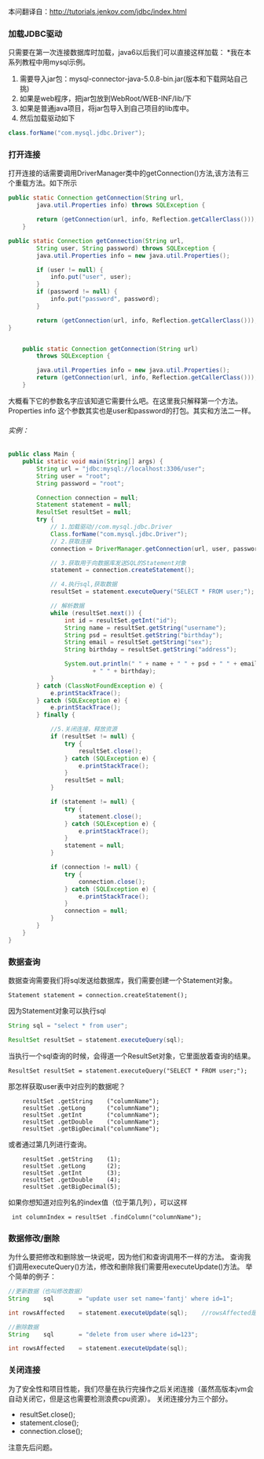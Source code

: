 本问翻译自：http://tutorials.jenkov.com/jdbc/index.html

###   加载JDBC驱动
只需要在第一次连接数据库时加载，java6以后我们可以直接这样加载：
*我在本系列教程中用mysql示例。
1. 需要导入jar包：mysql-connector-java-5.0.8-bin.jar(版本和下载网站自己挑)
2. 如果是web程序，把jar包放到WebRoot/WEB-INF/lib/下
3. 如果是普通java项目，将jar包导入到自己项目的lib库中。
4. 然后加载驱动如下
```java
class.forName("com.mysql.jdbc.Driver");
```

###   打开连接
打开连接的话需要调用DriverManager类中的getConnection()方法,该方法有三个重载方法。如下所示
```java
public static Connection getConnection(String url,
        java.util.Properties info) throws SQLException {

        return (getConnection(url, info, Reflection.getCallerClass()));
    }

public static Connection getConnection(String url,
        String user, String password) throws SQLException {
        java.util.Properties info = new java.util.Properties();

        if (user != null) {
            info.put("user", user);
        }
        if (password != null) {
            info.put("password", password);
        }

        return (getConnection(url, info, Reflection.getCallerClass()));
}


    public static Connection getConnection(String url)
        throws SQLException {

        java.util.Properties info = new java.util.Properties();
        return (getConnection(url, info, Reflection.getCallerClass()));
    }
```
大概看下它的参数名字应该知道它需要什么吧。在这里我只解释第一个方法。Properties info 这个参数其实也是user和password的打包。其实和方法二一样。

######   实例：

```java
public class Main {
    public static void main(String[] args) {
        String url = "jdbc:mysql://localhost:3306/user";
        String user = "root";
        String password = "root";

        Connection connection = null;
        Statement statement = null;
        ResultSet resultSet = null;
        try {
            // 1.加载驱动//com.mysql.jdbc.Driver
            Class.forName("com.mysql.jdbc.Driver");
            // 2.获取连接
            connection = DriverManager.getConnection(url, user, password);

            // 3.获取用于向数据库发送SQL的Statement对象
            statement = connection.createStatement();

            // 4.执行sql,获取数据
            resultSet = statement.executeQuery("SELECT * FROM user;");

            // 解析数据
            while (resultSet.next()) {
                int id = resultSet.getInt("id");
                String name = resultSet.getString("username");
                String psd = resultSet.getString("birthday");
                String email = resultSet.getString("sex");
                String birthday = resultSet.getString("address");

                System.out.println(" " + name + " " + psd + " " + email
                        + " " + birthday);
            }
        } catch (ClassNotFoundException e) {
            e.printStackTrace();
        } catch (SQLException e) {
            e.printStackTrace();
        } finally {

            //5.关闭连接，释放资源
            if (resultSet != null) {
                try {
                    resultSet.close();
                } catch (SQLException e) {
                    e.printStackTrace();
                }
                resultSet = null;
            }

            if (statement != null) {
                try {
                    statement.close();
                } catch (SQLException e) {
                    e.printStackTrace();
                }
                statement = null;
            }

            if (connection != null) {
                try {
                    connection.close();
                } catch (SQLException e) {
                    e.printStackTrace();
                }
                connection = null;
            }
        }
    }
}
```
###   数据查询
数据查询需要我们将sql发送给数据库，我们需要创建一个Statement对象。
```
Statement statement = connection.createStatement();
```
因为Statement对象可以执行sql
```java
String sql = "select * from user";

ResultSet resultSet = statement.executeQuery(sql);
```
当执行一个sql查询的时候，会得道一个ResultSet对象，它里面放着查询的结果。
```
ResultSet resultSet = statement.executeQuery("SELECT * FROM user;");
```

那怎样获取user表中对应列的数据呢？
```
    resultSet .getString    ("columnName");
    resultSet .getLong      ("columnName");
    resultSet .getInt       ("columnName");
    resultSet .getDouble    ("columnName");
    resultSet .getBigDecimal("columnName");
```
或者通过第几列进行查询。
```
    resultSet .getString    (1);
    resultSet .getLong      (2);
    resultSet .getInt       (3);
    resultSet .getDouble    (4);
    resultSet .getBigDecimal(5);
```

如果你想知道对应列名的index值（位于第几列），可以这样
```
 int columnIndex = resultSet .findColumn("columnName");
```
###   数据修改/删除

为什么要把修改和删除放一块说呢，因为他们和查询调用不一样的方法。
查询我们调用executeQuery()方法，修改和删除我们需要用executeUpdate()方法。
举个简单的例子：
```java
//更新数据（也叫修改数据）
String    sql       = "update user set name='fantj' where id=1";

int rowsAffected    = statement.executeUpdate(sql);    //rowsAffected是影响行数的意思

//删除数据
String    sql       = "delete from user where id=123";

int rowsAffected    = statement.executeUpdate(sql);
```




###   关闭连接
为了安全性和项目性能，我们尽量在执行完操作之后关闭连接（虽然高版本jvm会自动关闭它，但是这也需要检测浪费cpu资源）。
关闭连接分为三个部分。
* resultSet.close();
* statement.close();
* connection.close();

注意先后问题。
